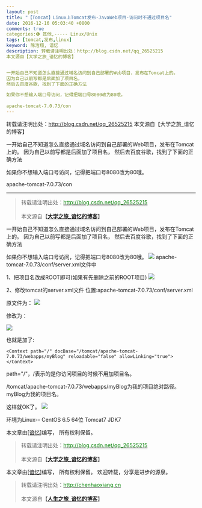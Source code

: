 ```yaml
---
layout: post
title: "【Tomcat】Linux上Tomcat发布-JavaWeb项目-访问时不通过项目名"
date: 2016-12-16 05:03:40 +0800
comments: true
categories:❻ 其他,----- Linux/Unix
tags: [tomcat,发布,linux]
keyword: 陈浩翔, 谙忆
description: 转载请注明出处：http://blog.csdn.net/qq_26525215
本文源自【大学之旅_谙忆的博客】


一开始自己不知道怎么直接通过域名访问到自己部署的Web项目，发布在Tomcat上的。 
因为自己以前写都是后面加了项目名， 
然后去百度谷歌，找到了下面的正确方法

如果你不想输入端口号访问，记得把端口号8080改为80哦。 
 
apache-tomcat-7.0.73/con 
---
```



转载请注明出处：http://blog.csdn.net/qq_26525215
本文源自【大学之旅_谙忆的博客】


一开始自己不知道怎么直接通过域名访问到自己部署的Web项目，发布在Tomcat上的。 
因为自己以前写都是后面加了项目名， 
然后去百度谷歌，找到了下面的正确方法

如果你不想输入端口号访问，记得把端口号8080改为80哦。 
 
apache-tomcat-7.0.73/con
<!-- more -->
----------

<blockquote cite='陈浩翔'>
<p background-color='#D3D3D3'>转载请注明出处：<a href='http://blog.csdn.net/qq_26525215'><font color="green">http://blog.csdn.net/qq_26525215</font></a><br><br>
本文源自<strong>【<a href='http://blog.csdn.net/qq_26525215' target='_blank'>大学之旅_谙忆的博客</a>】</strong></p>
</blockquote>

一开始自己不知道怎么直接通过域名访问到自己部署的Web项目，发布在Tomcat上的。
因为自己以前写都是后面加了项目名，
然后去百度谷歌，找到了下面的正确方法

如果你不想输入端口号访问，记得把端口号8080改为80哦。
![](http://img.blog.csdn.net/20161215135444842?watermark/2/text/aHR0cDovL2Jsb2cuY3Nkbi5uZXQvcXFfMjY1MjUyMTU=/font/5a6L5L2T/fontsize/400/fill/I0JBQkFCMA==/dissolve/70/gravity/SouthEast)
apache-tomcat-7.0.73/conf/server.xml文件中

1、把项目名改成ROOT即可(如果有先删除之前的ROOT项目)
![](http://img.blog.csdn.net/20161215134501828?watermark/2/text/aHR0cDovL2Jsb2cuY3Nkbi5uZXQvcXFfMjY1MjUyMTU=/font/5a6L5L2T/fontsize/400/fill/I0JBQkFCMA==/dissolve/70/gravity/SouthEast)

2、修改tomcat的server.xml文件
位置:apache-tomcat-7.0.73/conf/server.xml

原文件为：
![](http://img.blog.csdn.net/20161215135637535?watermark/2/text/aHR0cDovL2Jsb2cuY3Nkbi5uZXQvcXFfMjY1MjUyMTU=/font/5a6L5L2T/fontsize/400/fill/I0JBQkFCMA==/dissolve/70/gravity/SouthEast)

修改为：

![](http://img.blog.csdn.net/20161215150014898?watermark/2/text/aHR0cDovL2Jsb2cuY3Nkbi5uZXQvcXFfMjY1MjUyMTU=/font/5a6L5L2T/fontsize/400/fill/I0JBQkFCMA==/dissolve/70/gravity/SouthEast)

也就是加了:

```
<Context path="/" docBase="/tomcat/apache-tomcat-7.0.73/webapps/myBlog" reloadable="false" allowLinking="true"></Context>
```
path="/"，/表示的是你访问项目的时候不用加项目名。

/tomcat/apache-tomcat-7.0.73/webapps/myBlog为我的项目绝对路径。
myBlog为我的项目名。

这样就OK了。
![](http://img.blog.csdn.net/20161215150222370?watermark/2/text/aHR0cDovL2Jsb2cuY3Nkbi5uZXQvcXFfMjY1MjUyMTU=/font/5a6L5L2T/fontsize/400/fill/I0JBQkFCMA==/dissolve/70/gravity/SouthEast)

环境为Linux-- CentOS 6.5 64位
Tomcat7
JDK7

本文章由<a href="https://chenhaoxiang.github.io/">[谙忆]</a>编写， 所有权利保留。 
<blockquote cite='陈浩翔'>
<p background-color='#D3D3D3'>转载请注明出处：<a href='http://blog.csdn.net/qq_26525215'><font color="green">http://blog.csdn.net/qq_26525215</font></a><br><br>
本文源自<strong>【<a href='http://blog.csdn.net/qq_26525215' target='_blank'>大学之旅_谙忆的博客</a>】</strong></p>
</blockquote>



本文章由<a href="http://chenhaoxiang.cn/">[谙忆]</a>编写， 所有权利保留。 
欢迎转载，分享是进步的源泉。
<blockquote cite='陈浩翔'>
<p background-color='#D3D3D3'>转载请注明出处：<a href='http://chenhaoxiang.cn'><font color="green">http://chenhaoxiang.cn</font></a><br><br>
本文源自<strong>【<a href='http://chenhaoxiang.cn' target='_blank'>人生之旅_谙忆的博客</a>】</strong></p>
</blockquote>
